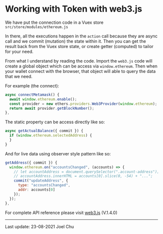 # Working with Token with web3.js

We have put the connection code in a Vuex store `src/store/modules/ethereum.js`

In there, all the executions happen in the `action` call because they are async call
and we commit (mutation) the state within it. Then you can get the result back
from the Vuex store state, or create getter (computed) to tailor for your need.

From what I understand by reading the code. Import the `web3.js` code will create a
global object which can be access via `window.ethereum`. Then when your wallet
connect with the browser, that object will able to query the data that we need.

For example (the connect):

```js
async connectMetamask() {
  await window.ethereum.enable();
  const provider = new ethers.providers.Web3Provider(window.ethereum);
  return await provider.getBlockNumber();
},
```

The static property can be access directly like so:

```js
async getActualBalance({ commit }) {
  if (window.ethereum.selectedAddress) {
  }
}
```

And for live data using observer style pattern like so:

```js
getAddress({ commit }) {
  window.ethereum.on("accountsChanged", (accounts) => {
    // let accountAddress = document.querySelector(".account-address");
    // accountAddress.innerHTML = accounts[0].slice(0, -54) + "...";
    commit("updateAddress", {
      type: "accountsChanged",
      addr: accounts[0]
    });
  });
},
```

For complete API reference please visit [web3.js](https://web3js.readthedocs.io/en/v1.4.0/) (V.1.4.0)

---

Last update: 23-08-2021 Joel Chu
